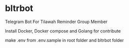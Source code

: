 # bltrbot

Telegram Bot For Tilawah Reminder Group Member

Install Docker, Docker compose and Golang for contribute

make .env from .env.sample in root folder and bltrbot folder

